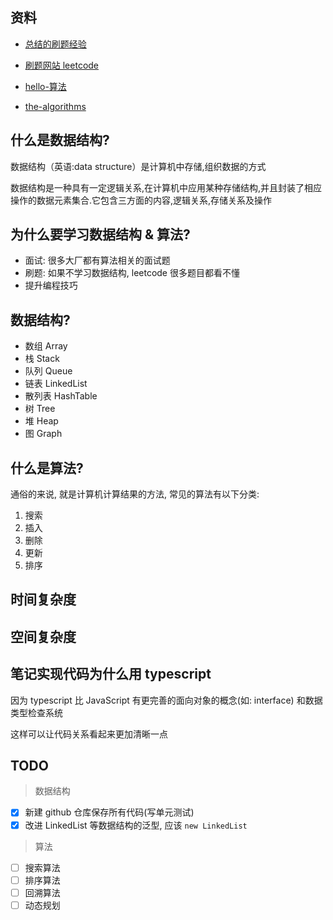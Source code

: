 ## 资料

- [总结的刷题经验](https://leetcode-solution-leetcode-pp.gitbook.io/leetcode-solution/)

- [刷题网站 leetcode](https://leetcode.cn/)

- [hello-算法](https://www.hello-algo.com/)

- [the-algorithms](https://the-algorithms.com/)

## 什么是数据结构?

数据结构（英语:data structure）是计算机中存储,组织数据的方式

数据结构是一种具有一定逻辑关系,在计算机中应用某种存储结构,并且封装了相应操作的数据元素集合.它包含三方面的内容,逻辑关系,存储关系及操作

## 为什么要学习数据结构 & 算法?

- 面试: 很多大厂都有算法相关的面试题
- 刷题: 如果不学习数据结构, leetcode 很多题目都看不懂
- 提升编程技巧

## 数据结构?

- 数组 Array
- 栈 Stack
- 队列 Queue
- 链表 LinkedList
- 散列表 HashTable
- 树 Tree
- 堆 Heap
- 图 Graph

## 什么是算法?

通俗的来说, 就是计算机计算结果的方法, 常见的算法有以下分类:

1. 搜索
2. 插入
3. 删除
4. 更新
5. 排序

## 时间复杂度

## 空间复杂度

## 笔记实现代码为什么用 typescript

因为 typescript 比 JavaScript 有更完善的面向对象的概念(如: interface) 和数据类型检查系统

这样可以让代码关系看起来更加清晰一点

## TODO

> 数据结构

- [x] 新建 github 仓库保存所有代码(写单元测试)
- [x] 改进 LinkedList 等数据结构的泛型, 应该 `new LinkedList`

> 算法

- [ ] 搜索算法
- [ ] 排序算法
- [ ] 回溯算法
- [ ] 动态规划
